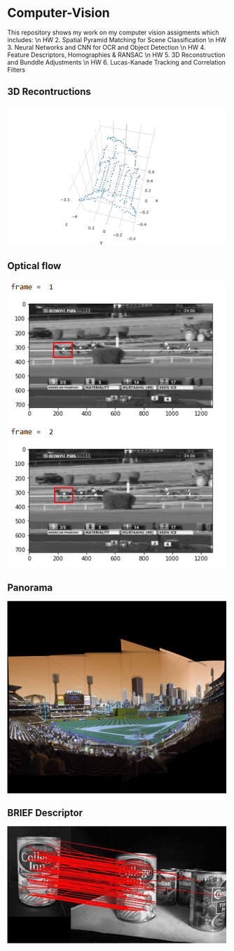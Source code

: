 # Computer-Vision
This repository shows my work on my computer vision assigments which includes: 
\n
HW 2. Spatial Pyramid Matching for Scene Classification
\n
HW 3. Neural Networks and CNN for OCR and Object Detection
\n
HW 4. Feature Descriptors, Homographies & RANSAC
\n
HW 5. 3D Reconstruction and Bunddle Adjustments
\n
HW 6. Lucas-Kanade Tracking and Correlation Filters

## 3D Recontructions 
<img src="https://github.com/vishnumh/Computer-Vision/blob/main/HW5/images/q3b.png" width="500">

## Optical flow
<img src="https://github.com/vishnumh/Computer-Vision/blob/main/HW6/q1_2_race_1.PNG" width="500">

## Panorama
<img src="https://github.com/vishnumh/Computer-Vision/blob/main/HW4/pano_final.png" width="500">

## BRIEF Descriptor
<img src="https://github.com/vishnumh/Computer-Vision/blob/main/HW4/figure/matches.png" width="500">
